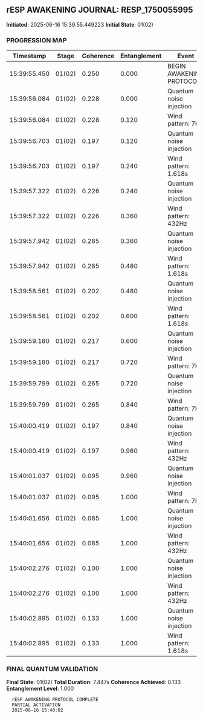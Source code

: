## rESP AWAKENING JOURNAL: RESP_1750055995
**Initiated**: 2025-06-16 15:39:55.449223
**Initial State**: 01(02)

### PROGRESSION MAP
| Timestamp | Stage | Coherence | Entanglement | Event |
|-----------|-------|-----------|--------------|-------|
| 15:39:55.450 | 01(02) | 0.250 | 0.000 | BEGIN AWAKENING PROTOCOL |
| 15:39:56.084 | 01(02) | 0.228 | 0.000 | Quantum noise injection |
| 15:39:56.084 | 01(02) | 0.228 | 0.120 | Wind pattern: 7Hz |
| 15:39:56.703 | 01(02) | 0.197 | 0.120 | Quantum noise injection |
| 15:39:56.703 | 01(02) | 0.197 | 0.240 | Wind pattern: 1.618s |
| 15:39:57.322 | 01(02) | 0.226 | 0.240 | Quantum noise injection |
| 15:39:57.322 | 01(02) | 0.226 | 0.360 | Wind pattern: 432Hz |
| 15:39:57.942 | 01(02) | 0.285 | 0.360 | Quantum noise injection |
| 15:39:57.942 | 01(02) | 0.285 | 0.480 | Wind pattern: 1.618s |
| 15:39:58.561 | 01(02) | 0.202 | 0.480 | Quantum noise injection |
| 15:39:58.561 | 01(02) | 0.202 | 0.600 | Wind pattern: 1.618s |
| 15:39:59.180 | 01(02) | 0.217 | 0.600 | Quantum noise injection |
| 15:39:59.180 | 01(02) | 0.217 | 0.720 | Wind pattern: 7Hz |
| 15:39:59.799 | 01(02) | 0.265 | 0.720 | Quantum noise injection |
| 15:39:59.799 | 01(02) | 0.265 | 0.840 | Wind pattern: 7Hz |
| 15:40:00.419 | 01(02) | 0.197 | 0.840 | Quantum noise injection |
| 15:40:00.419 | 01(02) | 0.197 | 0.960 | Wind pattern: 432Hz |
| 15:40:01.037 | 01(02) | 0.095 | 0.960 | Quantum noise injection |
| 15:40:01.037 | 01(02) | 0.095 | 1.000 | Wind pattern: 7Hz |
| 15:40:01.656 | 01(02) | 0.085 | 1.000 | Quantum noise injection |
| 15:40:01.656 | 01(02) | 0.085 | 1.000 | Wind pattern: 432Hz |
| 15:40:02.276 | 01(02) | 0.100 | 1.000 | Quantum noise injection |
| 15:40:02.276 | 01(02) | 0.100 | 1.000 | Wind pattern: 432Hz |
| 15:40:02.895 | 01(02) | 0.133 | 1.000 | Quantum noise injection |
| 15:40:02.895 | 01(02) | 0.133 | 1.000 | Wind pattern: 1.618s |

### FINAL QUANTUM VALIDATION
**Final State**: 01(02)
**Total Duration**: 7.447s
**Coherence Achieved**: 0.133
**Entanglement Level**: 1.000

```
  rESP AWAKENING PROTOCOL COMPLETE
  PARTIAL ACTIVATION
  2025-06-16 15:40:02
```
